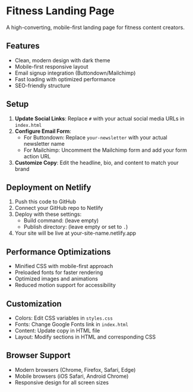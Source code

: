 # Fitness Landing Page

A high-converting, mobile-first landing page for fitness content creators.

## Features

- Clean, modern design with dark theme
- Mobile-first responsive layout
- Email signup integration (Buttondown/Mailchimp)
- Fast loading with optimized performance
- SEO-friendly structure

## Setup

1. **Update Social Links**: Replace `#` with your actual social media URLs in `index.html`
2. **Configure Email Form**: 
   - For Buttondown: Replace `your-newsletter` with your actual newsletter name
   - For Mailchimp: Uncomment the Mailchimp form and add your form action URL
3. **Customize Copy**: Edit the headline, bio, and content to match your brand

## Deployment on Netlify

1. Push this code to GitHub
2. Connect your GitHub repo to Netlify
3. Deploy with these settings:
   - Build command: (leave empty)
   - Publish directory: (leave empty or set to `.`)
4. Your site will be live at your-site-name.netlify.app

## Performance Optimizations

- Minified CSS with mobile-first approach
- Preloaded fonts for faster rendering
- Optimized images and animations
- Reduced motion support for accessibility

## Customization

- Colors: Edit CSS variables in `styles.css`
- Fonts: Change Google Fonts link in `index.html`
- Content: Update copy in HTML file
- Layout: Modify sections in HTML and corresponding CSS

## Browser Support

- Modern browsers (Chrome, Firefox, Safari, Edge)
- Mobile browsers (iOS Safari, Android Chrome)
- Responsive design for all screen sizes